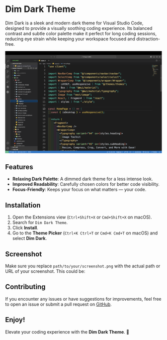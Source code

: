 # Dim Dark Theme

Dim Dark is a sleek and modern dark theme for Visual Studio Code, designed to provide a visually soothing coding experience. Its balanced contrast and subtle color palette make it perfect for long coding sessions, reducing eye strain while keeping your workspace focused and distraction-free.

![Dim Dark Theme Screenshot](screenshot.png)

## Features

- **Relaxing Dark Palette**: A dimmed dark theme for a less intense look.
- **Improved Readability**: Carefully chosen colors for better code visibility.
- **Focus-Friendly**: Keeps your focus on what matters — your code.

## Installation

1. Open the Extensions view (`Ctrl+Shift+X` or `Cmd+Shift+X` on macOS).
2. Search for `Dim Dark Theme`.
3. Click **Install**.
4. Go to the **Theme Picker** (`Ctrl+K Ctrl+T` or `Cmd+K Cmd+T` on macOS) and select **Dim Dark**.

## Screenshot

Make sure you replace `path/to/your/screenshot.png` with the actual path or URL of your screenshot. This could be:

## Contributing

If you encounter any issues or have suggestions for improvements, feel free to open an issue or submit a pull request on [GitHub](https://github.com/professinalsidd/vs-code-theme-extension).

## Enjoy!

Elevate your coding experience with the **Dim Dark Theme**. 🌙

